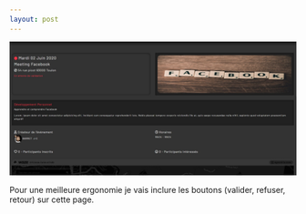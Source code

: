 ```yaml
---
layout: post
---
```


![viewEvent](images/validEvent.jpg)

Pour une meilleure ergonomie je vais inclure les boutons (valider, refuser, retour) sur cette page.